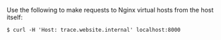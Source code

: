 Use the following to make requests to Nginx virtual hosts from the host itself:

```shell
$ curl -H 'Host: trace.website.internal' localhost:8000
```
